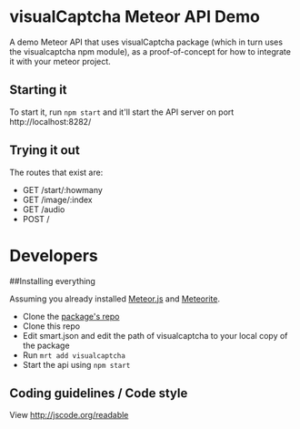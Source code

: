 # visualCaptcha Meteor API Demo

A demo Meteor API that uses visualCaptcha package (which in turn uses the visualcaptcha npm module), as a proof-of-concept for how to integrate it with your meteor project.

## Starting it

To start it, run `npm start` and it'll start the API server on port http://localhost:8282/

## Trying it out

The routes that exist are:

* GET /start/:howmany
* GET /image/:index
* GET /audio
* POST /

# Developers

##Installing everything

Assuming you already installed [Meteor.js](http://www.meteor.com) and [Meteorite](https://github.com/oortcloud/meteorite).

+ Clone the [package's repo](https://git.assembla.com/visualcaptcha.meteor_pkg.git)
+ Clone this repo
+ Edit smart.json and edit the path of visualcaptcha to your local copy of the package
+ Run `mrt add visualcaptcha` 
+ Start the api using `npm start`


## Coding guidelines / Code style

View http://jscode.org/readable

